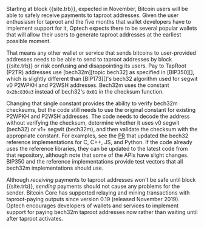 Starting at block {{site.trb}}, expected in November, Bitcoin users will be
able to safely receive payments to taproot  addresses.  Given the
user enthusiasm for taproot and the five months that wallet
developers have to implement support for it, Optech expects there to be
several popular wallets that will allow their users to generate taproot
addresses at the earliest possible moment.

That means any other wallet or service that sends bitcoins to
user-provided addresses needs to be able to send to taproot addresses by
block {{site.trb}} or risk confusing and disappointing its users.  Pay
to TapRoot (P2TR) addresses use [bech32m][topic bech32] as specified in [BIP350][], which
is slightly different than [BIP173][]'s bech32 algorithm used for segwit
v0 P2WPKH and P2WSH addresses.  Bech32m uses the constant
`0x2bc830a3` instead of bech32's `0x01` in the checksum function.

Changing that single constant provides the
ability to verify bech32m checksums, but the code still needs to use the original constant for existing
P2WPKH and P2WSH addresses.  The code needs to decode the address
without verifying the checksum, determine whether it uses v0 segwit (bech32) or
v1+ segwit (bech32m), and then validate the checksum with the appropriate
constant.  For examples, see the [PR][bech32#56] that updated the bech32
reference implementations for C, C++, JS, and Python.  If the code already
uses the reference libraries, they can be updated to the latest code from
that repository, although note that some of the APIs have slight
changes.  BIP350 and the reference implementations provide test vectors
that all bech32m implementations should use.

Although *receiving* payments to taproot addresses won't be safe until
block {{site.trb}}, *sending* payments should not cause any problems for the
sender.  Bitcoin Core has supported relaying and mining transactions
with taproot-paying outputs since version 0.19 (released November 2019).
Optech encourages developers of wallets and services to implement
support for paying bech32m taproot addresses now rather than waiting
until after taproot activates.

[bech32#56]: https://github.com/sipa/bech32/pull/56
